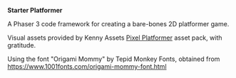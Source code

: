 **Starter Platformer**

A Phaser 3 code framework for creating a bare-bones 2D platformer game.

Visual assets provided by Kenny Assets [Pixel Platformer](https://kenney.nl/assets/pixel-platformer) asset pack, with gratitude. 

Using the font "Origami Mommy" by Tepid Monkey Fonts, obtained from https://www.1001fonts.com/origami-mommy-font.html